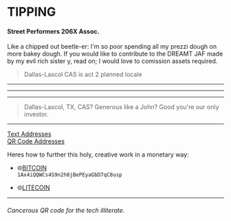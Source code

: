  
# TIPPING
#### Street Performers 206X Assoc.
Like a chipped out beetle-er: I'm so poor spending all my prezzi dough on more bakey dough. If you would like to contribute to the DREAMT JAF made by my evil rich sister y, read on; I would love to comission assets required.
> Dallas-Lascol CAS is act 2 planned locale
---
---
---

> Dallas-Lascol, TX, CAS? Generous like a John? Good you're our only investor.
---
<a href="#btcpmt">Text Addresses</a><br/>
<a href="#qrcode">QR Code Addresses</a>
<p id="btcpmt">Heres how to further this holy, creative work in a monetary way: <br/></p>

- 🌐[BITCOIN](btc:1Ax4iQQWCs4S9n2h8jBePEyaGbD7qC8usp) <br/> ```1Ax4iQQWCs4S9n2h8jBePEyaGbD7qC8usp```

- 🌐[LITECOIN](ltc:null)

---

<div id="qrcode" style="display:none"> </div>

###### Cancerous QR code for the tech illiterate.
  
